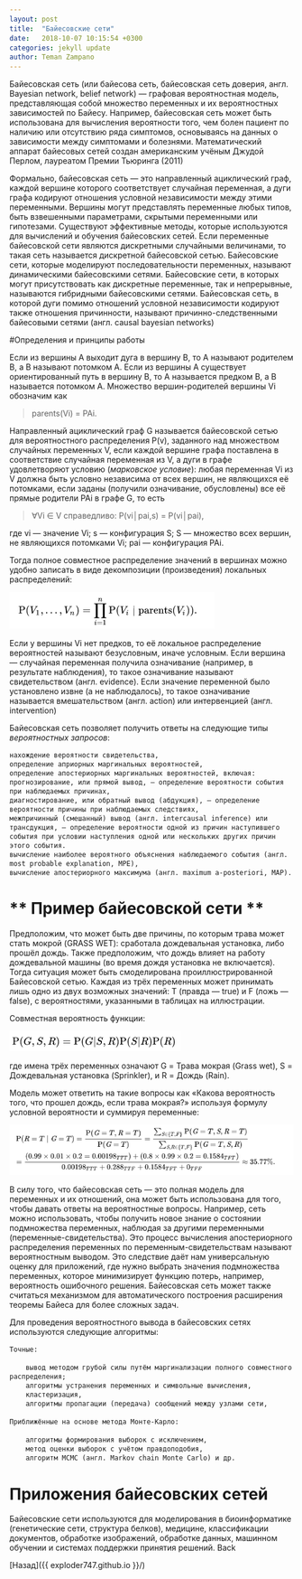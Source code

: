```yaml
---
layout: post
title:  "Байесовские сети"
date:   2018-10-07 10:15:54 +0300
categories: jekyll update
author: Teman Zampano
---
```


Байесовская сеть (или байесова сеть, байесовская сеть доверия, англ. Bayesian network, belief network) — графовая вероятностная модель, представляющая собой множество переменных и их вероятностных зависимостей по Байесу. Например, байесовская сеть может быть использована для вычисления вероятности того, чем болен пациент по наличию или отсутствию ряда симптомов, основываясь на данных о зависимости между симптомами и болезнями. Математический аппарат байесовых сетей создан американским учёным Джудой Перлом, лауреатом Премии Тьюринга (2011)

Формально, байесовская сеть — это направленный ациклический граф, каждой вершине которого соответствует случайная переменная, а дуги графа кодируют отношения условной независимости между этими переменными. Вершины могут представлять переменные любых типов, быть взвешенными параметрами, скрытыми переменными или гипотезами. Существуют эффективные методы, которые используются для вычислений и обучения байесовских сетей. Если переменные байесовской сети являются дискретными случайными величинами, то такая сеть называется дискретной байесовской сетью. Байесовские сети, которые моделируют последовательности переменных, называют динамическими байесовскими сетями. Байесовские сети, в которых могут присутствовать как дискретные переменные, так и непрерывные, называются гибридными байесовскими сетями. Байесовская сеть, в которой дуги помимо отношений условной независимости кодируют также отношения причинности, называют причинно-следственными байесовыми сетями (англ. causal bayesian networks)

#Определения и принципы работы 

Если из вершины A выходит дуга в вершину B, то A называют родителем B, а B называют потомком A. Если из вершины A существует ориентированный путь в вершину B, то A называется предком B, а B называется потомком A. Множество вершин-родителей вершины Vi обозначим как 
>parents(Vi) = PAi.

Направленный ациклический граф G называется байесовской сетью для вероятностного распределения P(v), заданного над множеством случайных переменных V, если каждой вершине графа поставлена в соответствие случайная переменная из V, а дуги в графе удовлетворяют условию (*марковское условие*): любая переменная Vi из V должна быть условно независима от всех вершин, не являющихся её потомками, если заданы (получили означивание, обусловлены) все её прямые родители PAi в графе G, то есть

>∀Vi ∈ V справедливо: P(vi│pai,s) = P(vi│pai),

где vi — значение Vi; s — конфигурация S; S — множество всех вершин, не являющихся потомками Vi; pai — конфигурация PAi.

Тогда полное совместное распределение значений в вершинах можно удобно записать в виде декомпозиции (произведения) локальных распределений: 

![bayesian](/assets/bayesian.png)

Если у вершины Vi нет предков, то её локальное распределение вероятностей называют безусловным, иначе условным. Если вершина — случайная переменная получила означивание (например, в результате наблюдения), то такое означивание называют свидетельством (англ. evidence). Если значение переменной было установлено извне (а не наблюдалось), то такое означивание называется вмешательством (англ. action) или интервенцией (англ. intervention)

Байесовская сеть позволяет получить ответы на следующие типы *вероятностных запросов*:

    нахождение вероятности свидетельства,
    определение априорных маргинальных вероятностей,
    определение апостериорных маргинальных вероятностей, включая:
    прогнозирование, или прямой вывод, — определение вероятности события при наблюдаемых причинах,
    диагностирование, или обратный вывод (абдукция), — определение вероятности причины при наблюдаемых следствиях,
    межпричинный (смешанный) вывод (англ. intercausal inference) или трансдукция, — определение вероятности одной из причин наступившего события при условии наступления одной или нескольких других причин этого события.
    вычисление наиболее вероятного объяснения наблюдаемого события (англ. most probable explanation, MPE),
    вычисление апостериорного максимума (англ. maximum a-posteriori, MAP).



# ** Пример байесовской сети ** 

Предположим, что может быть две причины, по которым трава может стать мокрой (GRASS WET): сработала дождевальная установка, либо прошёл дождь. Также предположим, что дождь влияет на работу дождевальной машины (во время дождя установка не включается). Тогда ситуация может быть смоделирована проиллюстрированной Байесовской сетью. Каждая из трёх переменных может принимать лишь одно из двух возможных значений: T (правда — true) и F (ложь — false), с вероятностями, указанными в таблицах на иллюстрации.

Совместная вероятность функции:

![sovm](/assets/sovmestnaya.png)

где имена трёх переменных означают G = Трава мокрая (Grass wet), S = Дождевальная установка (Sprinkler), и R = Дождь (Rain).

Модель может ответить на такие вопросы как «Какова вероятность того, что прошел дождь, если трава мокрая?» используя формулу условной вероятности и суммируя переменные: 

![summa](/assets/sum.png)


В силу того, что байесовская сеть — это полная модель для переменных и их отношений, она может быть использована для того, чтобы давать ответы на вероятностные вопросы. Например, сеть можно использовать, чтобы получить новое знание о состоянии подмножества переменных, наблюдая за другими переменными (переменные-свидетельства). Это процесс вычисления апостериорного распределения переменных по переменным-свидетельствам называют вероятностным выводом. Это следствие даёт нам универсальную оценку для приложений, где нужно выбрать значения подмножества переменных, которое минимизирует функцию потерь, например, вероятность ошибочного решения. Байесовская сеть может также считаться механизмом для автоматического построения расширения теоремы Байеса для более сложных задач.

Для проведения вероятностного вывода в байесовских сетях используются следующие алгоритмы:

    Точные:

        вывод методом грубой силы путём маргинализации полного совместного распределения;
        алгоритмы устранения переменных и символьные вычисления,
        кластеризация,
        алгоритмы пропагации (передача) сообщений между узлами сети,

    Приближённые на основе метода Монте-Карло:

        алгоритмы формирования выборок с исключением,
        метод оценки выборок с учётом правдоподобия,
        алгоритм МСМС (англ. Markov chain Monte Carlo) и др.


# Приложения байесовских сетей

Байесовские сети используются для моделирования в биоинформатике (генетические сети, структура белков), медицине, классификации документов, обработке изображений, обработке данных, машинном обучении и системах поддержки принятия решений.
<a onclick="window.history.back()">Back</a>
 
[Назад]({{ exploder747.github.io }}/)
